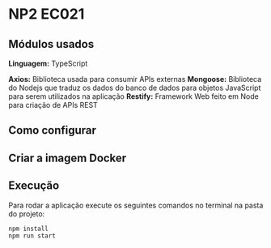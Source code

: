 # NP2 EC021


## Módulos usados
**Linguagem:** TypeScript

**Axios:** Biblioteca usada para consumir APIs externas
**Mongoose:** Biblioteca do Nodejs que traduz os dados do banco de dados para objetos JavaScript para serem utilizados na aplicação
**Restify:** Framework Web feito em Node para criação de APIs REST

## Como configurar

## Criar a imagem Docker

## Execução
Para rodar a aplicação execute os seguintes comandos no terminal na pasta do projeto:

    npm install
    npm run start
